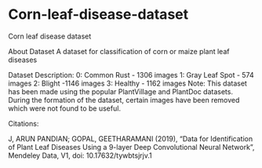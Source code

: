 # Corn-leaf-disease-dataset
Corn leaf disease dataset

About Dataset
A dataset for classification of corn or maize plant leaf diseases

Dataset Description:
0: Common Rust - 1306 images
1: Gray Leaf Spot - 574 images
2: Blight -1146 images
3: Healthy - 1162 images
Note:
This dataset has been made using the popular PlantVillage and PlantDoc datasets. During the formation of the dataset, certain images have been removed which were not found to be useful.

Citations:

J, ARUN PANDIAN; GOPAL, GEETHARAMANI (2019), “Data for Identification of Plant Leaf Diseases Using a 9-layer Deep Convolutional Neural Network”, Mendeley Data, V1, doi: 10.17632/tywbtsjrjv.1
